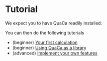# Tutorial

We expect you to have QuaCa readily installed.

You can then do the following tutorials

* (beginner) [Your first calculation](first_calculation.md)
* (beginner) [Using QuaCa as a library]()
* (advanced) [Implement your own features]()
